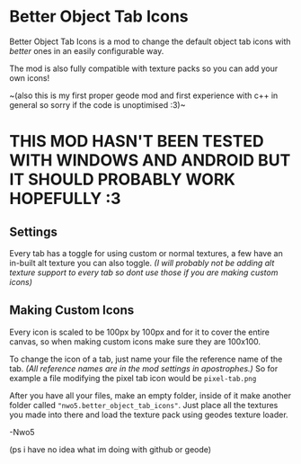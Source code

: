  
# Better Object Tab Icons
 Better Object Tab Icons is a mod to change the default object tab icons with *better* ones in an easily configurable way.
 
 The mod is also fully compatible with texture packs so you can add your own icons!

~(also this is my first proper geode mod and first experience with c++ in general so sorry if the code is unoptimised :3)~

# THIS MOD HASN'T BEEN TESTED WITH WINDOWS AND ANDROID BUT IT SHOULD PROBABLY WORK HOPEFULLY :3

## Settings
Every tab has a toggle for using custom or normal textures, a few have an in-built alt texture you can also toggle. *(I will probably not be adding alt texture support to every tab so dont use those if you are making custom icons)*

## Making Custom Icons
Every icon is scaled to be 100px by 100px and for it to cover the entire canvas, so when making custom icons make sure they are 100x100.

To change the icon of a tab, just name your file the reference name of the tab. *(All reference names are in the mod settings in apostrophes.)* So for example a file modifying the pixel tab icon would be `pixel-tab.png`

After you have all your files, make an empty folder, inside of it make another folder called `"nwo5.better_object_tab_icons"`. Just place all the textures you made into there and load the texture pack using geodes texture loader.

-Nwo5

(ps i have no idea what im doing with github or geode)
